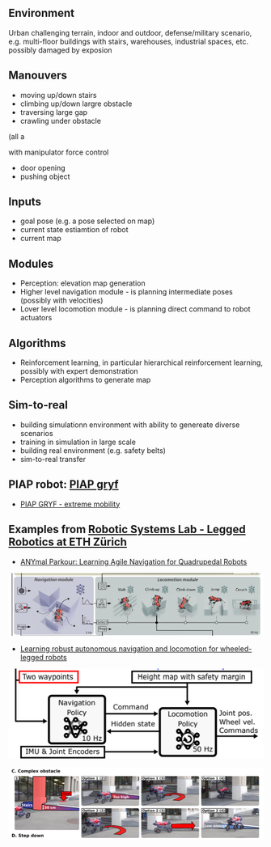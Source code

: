 ## Environment

Urban challenging terrain, indoor and outdoor, defense/military scenario, e.g. multi-floor buildings with stairs, warehouses, industrial spaces, etc. possibly damaged by exposion

## Manouvers

* moving up/down stairs
* climbing up/down largre obstacle
* traversing large gap
* crawling under obstacle

(all a

with manipulator force control
* door opening
* pushing object

## Inputs

* goal pose (e.g. a pose selected on map)
* current state estiamtion of robot
* current map

## Modules

* Perception: elevation map generation
* Higher level navigation module - is planning intermediate poses (possibly with velocities)
* Lover level locomotion module - is planning direct command to robot actuators

## Algorithms

* Reinforcement learning, in particular hierarchical reinforcement learning, possibly with expert demonstration
* Perception algorithms to generate map

## Sim-to-real

* building simulationn environment with ability to genereate diverse scenarios
* training in simulation in large scale
* building real environment (e.g. safety belts)
* sim-to-real transfer

## PIAP robot: [PIAP gryf](https://www.antyterroryzm.com/portfolio-posts/robot-piap-gryf/)

* [PIAP GRYF - extreme mobility](https://www.youtube.com/watch?v=rxESGyILEos)

## Examples from [Robotic Systems Lab - Legged Robotics at ETH Zürich](https://rsl.ethz.ch/)

* [ANYmal Parkour: Learning Agile Navigation for Quadrupedal Robots](https://sites.google.com/leggedrobotics.com/agile-navigation)

![local planning](Screenshot%20from%202024-05-20%2010-13-36.png)


* [Learning robust autonomous navigation and locomotion for wheeled-legged robots](https://junja94.github.io/learning_robust_autonomous_navigation_and_locomotion_for_wheeled_legged_robots/)

![local planning](Screenshot%20from%202024-05-20%2010-16-01.png)

![complex obstacle](Screenshot%20from%202024-05-20%2009-13-40.png)
